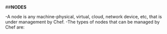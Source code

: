 ##**NODES**

-A node is any machine-physical, virtual, cloud, network device, etc, that is under management by Chef.
-The types of nodes that can be managed by Chef are:
